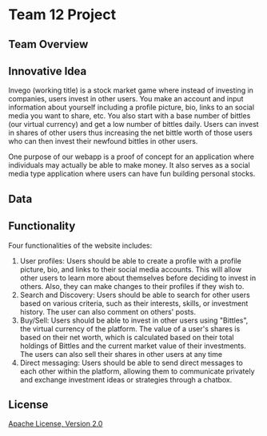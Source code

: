 # Team 12 Project

## Team Overview

## Innovative Idea

Invego (working title) is a stock market game where instead of investing in companies, users invest in other users. You make an account and input information about yourself including a profile picture, bio, links to an social media you want to share, etc. You also start with a base number of bittles (our virtual currency) and get a low number of bittles daily. Users can invest in shares of other users thus increasing the net bittle worth of those users who can then invest their newfound bittles in other users.

One purpose of our webapp is a proof of concept for an application where individuals may actually be able to make money. It also serves as a social media type application where users can have fun building personal stocks.

## Data

## Functionality
Four functionalities of the website includes: 
1. User profiles: Users should be able to create a profile with a profile picture, bio, and links to their social media accounts. This will allow other users to learn more about themselves before deciding to invest in others. Also, they can make changes to their profiles if they wish to.
2. Search and Discovery: Users should be able to search for other users based on various criteria, such as their interests, skills, or investment history. The user can also comment on others' posts.
3. Buy/Sell: Users should be able to invest in other users using "Bittles", the virtual currency of the platform. The value of a user's shares is based on their net worth, which is calculated based on their total holdings of Bittles and the current market value of their investments. The users can also sell their shares in other users at any time
4. Direct messaging: Users should be able to send direct messages to each other within the platform, allowing them to communicate privately and exchange investment ideas or strategies through a chatbox.


## License
[Apache License, Version 2.0](https://opensource.org/license/apache-2-0/)
